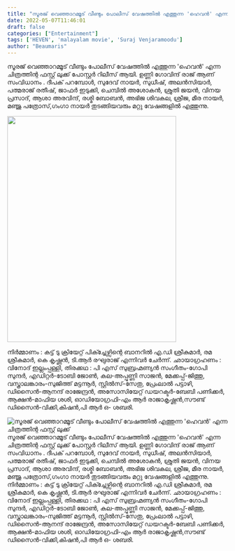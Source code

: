 ```yaml
---
title: "സൂരജ് വെഞ്ഞാറമ്മൂട് വീണ്ടും പോലീസ് വേഷത്തിൽ എത്തുന്ന 'ഹെവൻ' എന്ന ചിത്രത്തിന്റ ഫസ്റ്റ് ലുക്ക്"
date: 2022-05-07T11:46:01
draft: false
categories: ["Entertainment"]
tags: ['HEVEN', 'malayalam movie', 'Suraj Venjaramoodu']
author: "Beaumaris"
---
```


സൂരജ് വെഞ്ഞാറമ്മൂട് വീണ്ടും പോലീസ് വേഷത്തിൽ എത്തുന്ന 'ഹെവൻ' എന്ന ചിത്രത്തിന്റ ഫസ്റ്റ് ലുക്ക് പോസ്റ്റർ റിലീസ് ആയി. ഉണ്ണി ഗോവിന്ദ് രാജ് ആണ് സംവിധാനം . ദീപക് പറമ്പോൾ, സുദേവ് നായർ, സുധീഷ്, അലൻസിയാർ, പത്മരാജ് രതീഷ്, ജാഫർ ഇടുക്കി, ചെമ്പിൽ അശോകൻ, ശ്രുതി ജയൻ, വിനയ പ്രസാദ്, ആശാ അരവിന്ദ്, രശ്മി ബോബൻ, അഭിജ ശിവകല, ശ്രീജ, മീര നായർ, മഞ്ജു പത്രോസ്,ഗംഗാ നായർ തുടങ്ങിയവരും മറ്റു വേഷങ്ങളിൽ എത്തുന്നു.

<img class="wp-image-333261 aligncenter" src="https://cdn.boolokam.com/articles/2022/05/HEE.jpg" alt="" width="386" height="515" />

നിർമ്മാണം : കട്ട് ടു ക്രിയേറ്റ് പിക്ച്ചേഴ്സിന്റെ ബാനറിൽ എ.ഡി ശ്രീകുമാർ, രമ ശ്രീകുമാർ, കെ കൃഷ്ണൻ, ടി.ആർ രഘുരാജ് എന്നിവർ ചേർന്ന്. ഛായാഗ്രഹണം : വിനോദ് ഇല്ലംപ്പള്ളി, തിരക്കഥ : പി എസ് സുബ്രഹ്മണ്യൻ സംഗീതം-ഗോപി സുന്ദർ, എഡിറ്റർ-ടോബി ജോൺ, കല-അപ്പുണ്ണി സാജൻ, മേക്കപ്പ്-ജിത്തു, വസ്ത്രാലങ്കാരം-സുജിത്ത് മട്ടന്നൂർ, സ്റ്റിൽസ്-സേതു, പ്രേംലാൽ പട്ടാഴി, ഡിസൈൻ-ആനന്ദ് രാജേന്ദ്രൻ, അസോസിയേറ്റ് ഡയറക്ടർ-ബേബി പണിക്കർ, ആക്ഷൻ-മാഫിയ ശശി, ഓഡിയോഗ്രഫി-എം ആർ രാജാകൃഷ്ണൻ,സൗണ്ട് ഡിസൈൻ-വിക്കി,കിഷൻ,പി ആർ ഒ- ശബരി.


![സൂരജ് വെഞ്ഞാറമ്മൂട് വീണ്ടും പോലീസ് വേഷത്തിൽ എത്തുന്ന 'ഹെവൻ' എന്ന ചിത്രത്തിന്റ ഫസ്റ്റ് ലുക്ക്](https://cdn.boolokam.com/articles/2022/05/HEE.jpg)സൂരജ് വെഞ്ഞാറമ്മൂട് വീണ്ടും പോലീസ് വേഷത്തിൽ എത്തുന്ന 'ഹെവൻ' എന്ന ചിത്രത്തിന്റ ഫസ്റ്റ് ലുക്ക് പോസ്റ്റർ റിലീസ് ആയി. ഉണ്ണി ഗോവിന്ദ് രാജ് ആണ് സംവിധാനം . ദീപക് പറമ്പോൾ, സുദേവ് നായർ, സുധീഷ്, അലൻസിയാർ, പത്മരാജ് രതീഷ്, ജാഫർ ഇടുക്കി, ചെമ്പിൽ അശോകൻ, ശ്രുതി ജയൻ, വിനയ പ്രസാദ്, ആശാ അരവിന്ദ്, രശ്മി ബോബൻ, അഭിജ ശിവകല, ശ്രീജ, മീര നായർ, മഞ്ജു പത്രോസ്,ഗംഗാ നായർ തുടങ്ങിയവരും മറ്റു വേഷങ്ങളിൽ എത്തുന്നു. നിർമ്മാണം : കട്ട് ടു ക്രിയേറ്റ് പിക്ച്ചേഴ്സിന്റെ ബാനറിൽ എ.ഡി ശ്രീകുമാർ, രമ ശ്രീകുമാർ, കെ കൃഷ്ണൻ, ടി.ആർ രഘുരാജ് എന്നിവർ ചേർന്ന്. ഛായാഗ്രഹണം : വിനോദ് ഇല്ലംപ്പള്ളി, തിരക്കഥ : പി എസ് സുബ്രഹ്മണ്യൻ സംഗീതം-ഗോപി സുന്ദർ, എഡിറ്റർ-ടോബി ജോൺ, കല-അപ്പുണ്ണി സാജൻ, മേക്കപ്പ്-ജിത്തു, വസ്ത്രാലങ്കാരം-സുജിത്ത് മട്ടന്നൂർ, സ്റ്റിൽസ്-സേതു, പ്രേംലാൽ പട്ടാഴി, ഡിസൈൻ-ആനന്ദ് രാജേന്ദ്രൻ, അസോസിയേറ്റ് ഡയറക്ടർ-ബേബി പണിക്കർ, ആക്ഷൻ-മാഫിയ ശശി, ഓഡിയോഗ്രഫി-എം ആർ രാജാകൃഷ്ണൻ,സൗണ്ട് ഡിസൈൻ-വിക്കി,കിഷൻ,പി ആർ ഒ- ശബരി.
